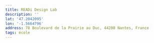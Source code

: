 ```yaml
---
title: READi Design Lab
description: ''
lat: '47.2042095'
lon: '-1.5664796'
address: 78 Boulevard de la Prairie au Duc, 44200 Nantes, France
tags: école
---
```

